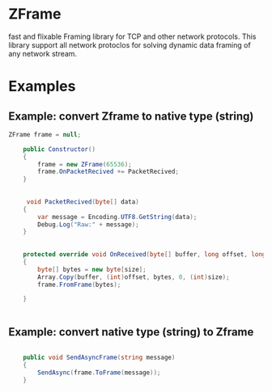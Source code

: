 # ZFrame
fast and flixable Framing library for TCP and other network protocols.
This library support all network protoclos for solving  dynamic data framing of any network stream. 


# Examples

## Example: convert Zframe to native type (string)


```c#
ZFrame frame = null;

    public Constructor() 
    {
        frame = new ZFrame(65536);
        frame.OnPacketRecived += PacketRecived;
    }
    
    
     void PacketRecived(byte[] data)
    {
        var message = Encoding.UTF8.GetString(data);
        Debug.Log("Raw:" + message);
    }
    
    
    protected override void OnReceived(byte[] buffer, long offset, long size)
    {
        byte[] bytes = new byte[size];
        Array.Copy(buffer, (int)offset, bytes, 0, (int)size);
        frame.FromFrame(bytes);

    }
    
```




## Example: convert native type (string) to Zframe 


```c#

    public void SendAsyncFrame(string message)
    {
        SendAsync(frame.ToFrame(message));
    }


```



